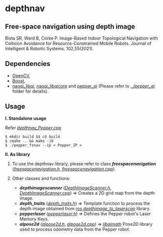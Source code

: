 # depthnav

## Free-space navigation using depth image
Bista SR, Ward B, Corke P. Image-Based Indoor Topological Navigation with Collision Avoidance for Resource-Constrained Mobile Robots. Journal of Intelligent & Robotic Systems. 102,55(2021).   

## Dependencies
* [OpenCV](https://opencv.org/),
* [Boost](https://www.boost.org/),
* [naoqi_libqi](http://wiki.ros.org/naoqi_libqi), [naoqi_libqicore](http://wiki.ros.org/naoqi_libqicore) and [pepper_qi](https://github.com/qcr/pepper_navigation/tree/main/pepper_qi) (Please refer to [*../pepper_qi*](https://github.com/qcr/pepper_navigation/tree/main/pepper_qi) folder for details).

## Usage
**I. Standalone usage**  

Refer [*depthnav_Pepper.cpp*](https://github.com/qcr/pepper_navigation/blob/main/depthnav/depthnav_Pepper.cpp)  
  
`$ mkdir build $$ cd build  `  
`$ cmake .. && make -j8  `  
`$ ./pepper_fsnav --ip < Pepper_IP >`  

**II. As library**  

1. To use the depthnav library, please refer to class ***freespacenavigation*** (*[freespacenavigation.h](https://github.com/qcr/pepper_navigation/blob/main/depthnav/freespacenavigation.h)*, *[freespacenavigation.cpp](https://github.com/qcr/pepper_navigation/blob/main/depthnav/freespacenavigation.cpp))*.  
  
2. Other classes and functions:  
     - ***depthimagescanner*** ([*DepthImageScanner.h*](pepper_navigation/depthnav/DepthImageScanner.h), [*DepthImageScanner.cpp*](https://github.com/qcr/pepper_navigation/blob/main/depthnav/DepthImageScanner.cpp)) => Creates a 2D grid map from the depth image. 
     - ***depth_traits*** ([*depth_traits.h*](https://github.com/qcr/pepper_navigation/blob/main/depthnav/depth_traits.h)) => Template function to process the depth image obtained from [ros *depthimage_to_laserscan*](https://github.com/ros-perception/depthimage_to_laserscan) library.
     - ***pepperlaser*** ([*pepperlaser.h*](https://github.com/qcr/pepper_navigation/blob/main/depthnav/pepperlaser.h)) => Defines the Pepper robot's Laser Memory Keys.
    - ***alpose2d*** ([*alpose2d.h*](https://github.com/qcr/pepper_navigation/blob/main/depthnav/alpose2d.h), [*alpose2d.cpp*](https://github.com/qcr/pepper_navigation/blob/main/depthnav/alpose2d.cpp)) => *[libalmath](https://github.com/aldebaran/libalmath )* Pose2D library used to process odometry data from the Pepper robot.



